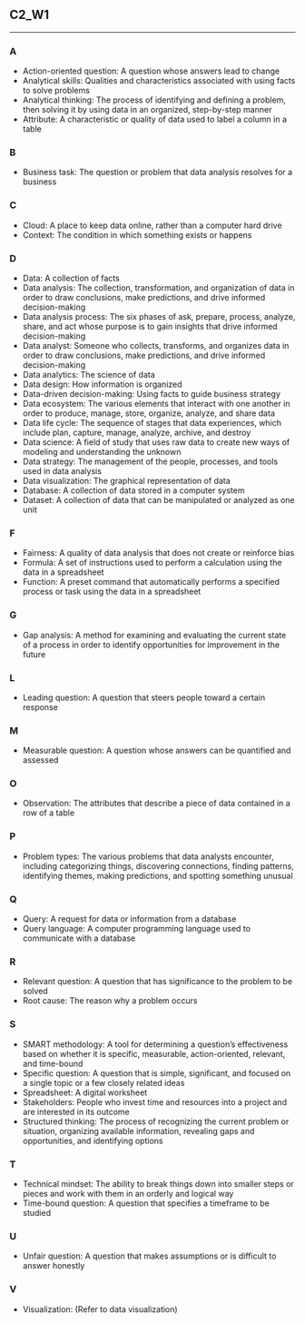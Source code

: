 ## C2_W1
-----
### A
- Action-oriented question: A question whose answers lead to change 
- Analytical skills: Qualities and characteristics associated with using facts to solve problems
- Analytical thinking: The process of identifying and defining a problem, then solving it by using data in an organized, step-by-step manner
- Attribute: A characteristic or quality of data used to label a column in a table
### B
- Business task: The question or problem that data analysis resolves for a business
### C
- Cloud: A place to keep data online, rather than a computer hard drive
- Context: The condition in which something exists or happens
### D
- Data: A collection of facts
- Data analysis: The collection, transformation, and organization of data in order to draw conclusions, make predictions, and drive informed decision-making
- Data analysis process: The six phases of ask, prepare, process, analyze, share, and act whose purpose is to gain insights that drive informed decision-making
- Data analyst: Someone who collects, transforms, and organizes data in order to draw conclusions, make predictions, and drive informed decision-making
- Data analytics: The science of data
- Data design: How information is organized
- Data-driven decision-making: Using facts to guide business strategy
- Data ecosystem: The various elements that interact with one another in order to produce, manage, store, organize, analyze, and share data
- Data life cycle: The sequence of stages that data experiences, which include plan, capture, manage, analyze, archive, and destroy
- Data science: A field of study that uses raw data to create new ways of modeling and understanding the unknown 
- Data strategy: The management of the people, processes, and tools used in data analysis
- Data visualization: The graphical representation of data
- Database: A collection of data stored in a computer system
- Dataset: A collection of data that can be manipulated or analyzed as one unit 
### F
- Fairness: A quality of data analysis that does not create or reinforce bias 
- Formula: A set of instructions used to perform a calculation using the data in a spreadsheet
- Function: A preset command that automatically performs a specified process or task using the data in a spreadsheet
### G
- Gap analysis: A method for examining and evaluating the current state of a process in order to identify opportunities for improvement in the future
### L
- Leading question: A question that steers people toward a certain response 
### M
- Measurable question: A question whose answers can be quantified and assessed
### O
- Observation: The attributes that describe a piece of data contained in a row of a table
### P
- Problem types: The various problems that data analysts encounter, including categorizing things, discovering connections, finding patterns, identifying themes, making predictions, and spotting something unusual
### Q
- Query: A request for data or information from a database
- Query language: A computer programming language used to communicate with a database
### R
- Relevant question: A question that has significance to the problem to be solved
- Root cause: The reason why a problem occurs
### S
- SMART methodology: A tool for determining a question’s effectiveness based on whether it is specific, measurable, action-oriented, relevant, and time-bound 
- Specific question: A question that is simple, significant, and focused on a single topic or a few closely related ideas
- Spreadsheet: A digital worksheet
- Stakeholders: People who invest time and resources into a project and are interested in its outcome
- Structured thinking: The process of recognizing the current problem or situation, organizing available information, revealing gaps and opportunities, and identifying options 
### T
- Technical mindset: The ability to break things down into smaller steps or pieces and work with them in an orderly and logical way
- Time-bound question: A question that specifies a timeframe to be studied 
### U
- Unfair question: A question that makes assumptions or is difficult to answer honestly 
### V
- Visualization: (Refer to data visualization) 